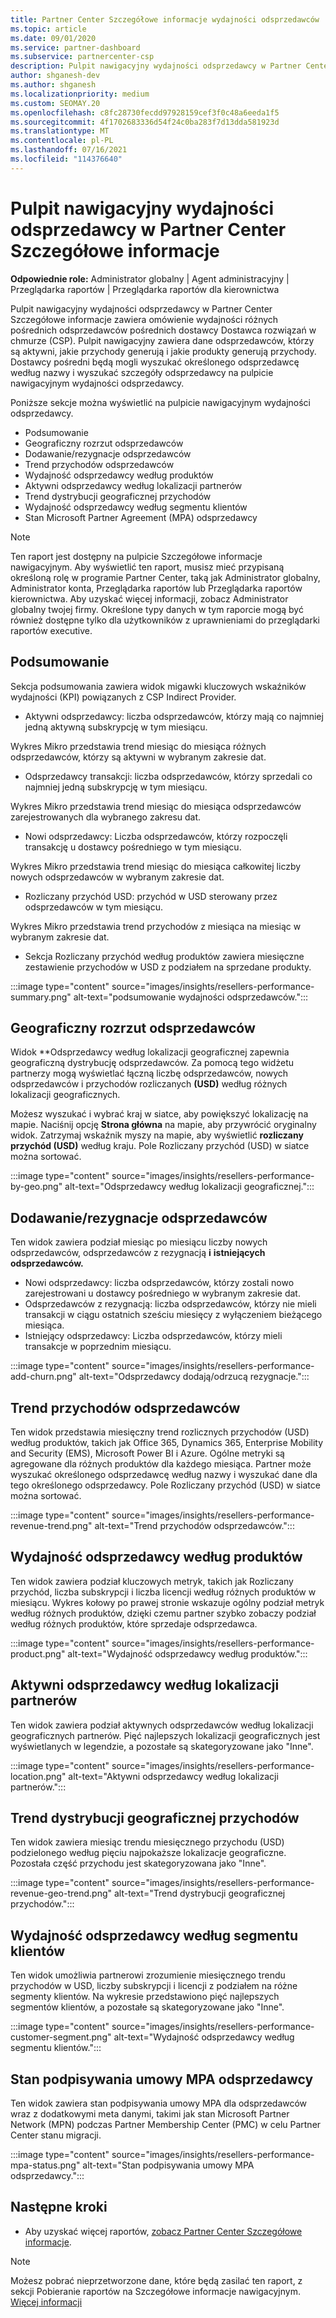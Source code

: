 ```yaml
---
title: Partner Center Szczegółowe informacje wydajności odsprzedawców
ms.topic: article
ms.date: 09/01/2020
ms.service: partner-dashboard
ms.subservice: partnercenter-csp
description: Pulpit nawigacyjny wydajności odsprzedawcy w Partner Center Szczegółowe informacje zawiera omówienie wydajności różnych pośrednich odsprzedawców pośrednich dostawcy Dostawca rozwiązań w chmurze (CSP).
author: shganesh-dev
ms.author: shganesh
ms.localizationpriority: medium
ms.custom: SEOMAY.20
ms.openlocfilehash: c8fc28730fecdd97928159cef3f0c48a6eeda1f5
ms.sourcegitcommit: 4f1702683336d54f24c0ba283f7d13dda581923d
ms.translationtype: MT
ms.contentlocale: pl-PL
ms.lasthandoff: 07/16/2021
ms.locfileid: "114376640"
---
```

# <a name="reseller-performance-dashboard-in-partner-center-insights"></a>Pulpit nawigacyjny wydajności odsprzedawcy w Partner Center Szczegółowe informacje

**Odpowiednie role:** Administrator globalny | Agent administracyjny | Przeglądarka raportów | Przeglądarka raportów dla kierownictwa

Pulpit nawigacyjny wydajności odsprzedawcy w Partner Center Szczegółowe informacje zawiera omówienie wydajności różnych pośrednich odsprzedawców pośrednich dostawcy Dostawca rozwiązań w chmurze (CSP). Pulpit nawigacyjny zawiera dane odsprzedawców, którzy są aktywni, jakie przychody generują i jakie produkty generują przychody. Dostawcy pośredni będą mogli wyszukać określonego odsprzedawcę według nazwy i wyszukać szczegóły odsprzedawcy na pulpicie nawigacyjnym wydajności odsprzedawcy.

Poniższe sekcje można wyświetlić na pulpicie nawigacyjnym wydajności odsprzedawcy.

- Podsumowanie
- Geograficzny rozrzut odsprzedawców
- Dodawanie/rezygnacje odsprzedawców 
- Trend przychodów odsprzedawców 
- Wydajność odsprzedawcy według produktów
- Aktywni odsprzedawcy według lokalizacji partnerów
- Trend dystrybucji geograficznej przychodów
- Wydajność odsprzedawcy według segmentu klientów
- Stan Microsoft Partner Agreement (MPA) odsprzedawcy

 > [!NOTE]
 > Ten raport jest dostępny na pulpicie Szczegółowe informacje nawigacyjnym. Aby wyświetlić ten raport, musisz mieć przypisaną określoną rolę w programie Partner Center, taką jak Administrator globalny, Administrator konta, Przeglądarka raportów lub Przeglądarka raportów kierownictwa. Aby uzyskać więcej informacji, zobacz Administrator globalny twojej firmy. Określone typy danych w tym raporcie mogą być również dostępne tylko dla użytkowników z uprawnieniami do przeglądarki raportów executive.

## <a name="summary"></a>Podsumowanie

Sekcja podsumowania zawiera widok migawki kluczowych wskaźników wydajności (KPI) powiązanych z CSP Indirect Provider.

- Aktywni odsprzedawcy: liczba odsprzedawców, którzy mają co najmniej jedną aktywną subskrypcję w tym miesiącu.

Wykres Mikro przedstawia trend miesiąc do miesiąca różnych odsprzedawców, którzy są aktywni w wybranym zakresie dat.

- Odsprzedawcy transakcji: liczba odsprzedawców, którzy sprzedali co najmniej jedną subskrypcję w tym miesiącu. 

Wykres Mikro przedstawia trend miesiąc do miesiąca odsprzedawców zarejestrowanych dla wybranego zakresu dat.

- Nowi odsprzedawcy: Liczba odsprzedawców, którzy rozpoczęli transakcję u dostawcy pośredniego w tym miesiącu. 

Wykres Mikro przedstawia trend miesiąc do miesiąca całkowitej liczby nowych odsprzedawców w wybranym zakresie dat.

- Rozliczany przychód USD: przychód w USD sterowany przez odsprzedawców w tym miesiącu. 

Wykres Mikro przedstawia trend przychodów z miesiąca na miesiąc w wybranym zakresie dat.

- Sekcja Rozliczany przychód według produktów zawiera miesięczne zestawienie przychodów w USD z podziałem na sprzedane produkty. 

:::image type="content" source="images/insights/resellers-performance-summary.png" alt-text="podsumowanie wydajności odsprzedawców.":::

## <a name="geographical-spread-of-resellers"></a>Geograficzny rozrzut odsprzedawców

Widok **Odsprzedawcy według lokalizacji geograficznej zapewnia geograficzną dystrybucję odsprzedawców. Za pomocą tego widżetu partnerzy mogą wyświetlać łączną liczbę odsprzedawców, nowych odsprzedawców i przychodów rozliczanych **(USD)** według różnych lokalizacji geograficznych.

Możesz wyszukać i wybrać kraj w siatce, aby powiększyć lokalizację na mapie. Naciśnij opcję **Strona główna** na mapie, aby przywrócić oryginalny widok. Zatrzymaj wskaźnik myszy na mapie, aby wyświetlić **rozliczany przychód (USD)** według kraju. Pole Rozliczany przychód (USD) w siatce można sortować.

:::image type="content" source="images/insights/resellers-performance-by-geo.png" alt-text="Odsprzedawcy według lokalizacji geograficznej.":::

## <a name="resellers-addchurns"></a>Dodawanie/rezygnacje odsprzedawców

Ten widok zawiera podział miesiąc po miesiącu liczby nowych odsprzedawców, odsprzedawców z rezygnacją **i** **istniejących odsprzedawców.** 

- Nowi odsprzedawcy: liczba odsprzedawców, którzy zostali nowo zarejestrowani u dostawcy pośredniego w wybranym zakresie dat.
- Odsprzedawców z rezygnacją: liczba odsprzedawców, którzy nie mieli transakcji w ciągu ostatnich sześciu miesięcy z wyłączeniem bieżącego miesiąca.
- Istniejący odsprzedawcy: Liczba odsprzedawców, którzy mieli transakcje w poprzednim miesiącu.

:::image type="content" source="images/insights/resellers-performance-add-churn.png" alt-text="Odsprzedawcy dodają/odrzucą rezygnacje.":::

## <a name="resellers-revenue-trend"></a>Trend przychodów odsprzedawców 

Ten widok przedstawia miesięczny trend rozlicznych przychodów (USD) według produktów, takich jak Office 365, Dynamics 365, Enterprise Mobility and Security (EMS), Microsoft Power BI i Azure. Ogólne metryki są agregowane dla różnych produktów dla każdego miesiąca. Partner może wyszukać określonego odsprzedawcę według nazwy i wyszukać dane dla tego określonego odsprzedawcy. Pole Rozliczany przychód (USD) w siatce można sortować.

:::image type="content" source="images/insights/resellers-performance-revenue-trend.png" alt-text="Trend przychodów odsprzedawców.":::

## <a name="reseller-performance-by-products"></a>Wydajność odsprzedawcy według produktów

Ten widok zawiera podział kluczowych metryk, takich jak Rozliczany przychód, liczba subskrypcji i liczba licencji według różnych produktów w miesiącu. Wykres kołowy po prawej stronie wskazuje ogólny podział metryk według różnych produktów, dzięki czemu partner szybko zobaczy podział według różnych produktów, które sprzedaje odsprzedawca.

:::image type="content" source="images/insights/resellers-performance-product.png" alt-text="Wydajność odsprzedawcy według produktów.":::

## <a name="active-resellers-by-partner-locations"></a>Aktywni odsprzedawcy według lokalizacji partnerów

Ten widok zawiera podział aktywnych odsprzedawców według lokalizacji geograficznych partnerów. Pięć najlepszych lokalizacji geograficznych jest wyświetlanych w legendzie, a pozostałe są skategoryzowane jako "Inne".

:::image type="content" source="images/insights/resellers-performance-location.png" alt-text="Aktywni odsprzedawcy według lokalizacji partnerów.":::

## <a name="revenue-geo-distribution-trend"></a>Trend dystrybucji geograficznej przychodów

Ten widok zawiera miesiąc trendu miesięcznego przychodu (USD) podzielonego według pięciu najpokaższe lokalizacje geograficzne.  Pozostała część przychodu jest skategoryzowana jako "Inne".

:::image type="content" source="images/insights/resellers-performance-revenue-geo-trend.png" alt-text="Trend dystrybucji geograficznej przychodów.":::

## <a name="reseller-performance-by-customer-segment"></a>Wydajność odsprzedawcy według segmentu klientów

Ten widok umożliwia partnerowi zrozumienie miesięcznego trendu przychodów w USD, liczby subskrypcji i licencji z podziałem na różne segmenty klientów. Na wykresie przedstawiono pięć najlepszych segmentów klientów, a pozostałe są skategoryzowane jako "Inne".

:::image type="content" source="images/insights/resellers-performance-customer-segment.png" alt-text="Wydajność odsprzedawcy według segmentu klientów.":::

## <a name="reseller-mpa-signing-status"></a>Stan podpisywania umowy MPA odsprzedawcy

Ten widok zawiera stan podpisywania umowy MPA dla odsprzedawców wraz z dodatkowymi meta danymi, takimi jak stan Microsoft Partner Network (MPN) podczas Partner Membership Center (PMC) w celu Partner Center stanu migracji.

:::image type="content" source="images/insights/resellers-performance-mpa-status.png" alt-text="Stan podpisywania umowy MPA odsprzedawcy.":::

## <a name="next-steps"></a>Następne kroki

- Aby uzyskać więcej raportów, [zobacz Partner Center Szczegółowe informacje](partner-center-insights.md).

>[!NOTE] 
> Możesz pobrać nieprzetworzone dane, które będą zasilać ten raport, z sekcji Pobieranie raportów na Szczegółowe informacje nawigacyjnym. [Więcej informacji](insights-download-reports.md) 

